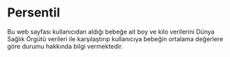 # Persentil
 Bu web sayfası kullanıcıdan aldığı bebeğe ait boy ve kilo verilerini Dünya Sağlık Örgütü verileri ile karşılaştırıp kullanıcıya 
 bebeğin ortalama değerlere göre durumu hakkında bilgi vermektedir.
